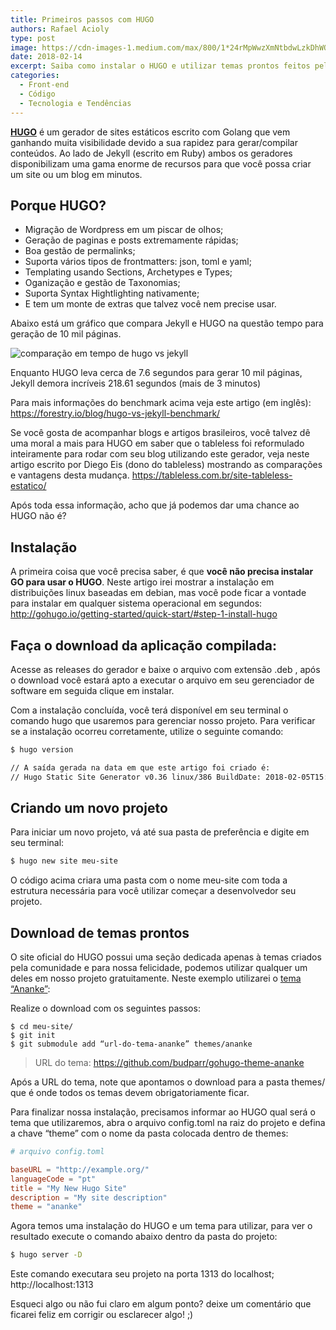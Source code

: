 ```yaml
---
title: Primeiros passos com HUGO
authors: Rafael Acioly
type: post
image: https://cdn-images-1.medium.com/max/800/1*24rMpWwzXmNtbdwLzkDhWQ.png
date: 2018-02-14
excerpt: Saiba como instalar o HUGO e utilizar temas prontos feitos pela comunidade.
categories:
  - Front-end
  - Código
  - Tecnologia e Tendências
---
```


[**HUGO**](http://gohugo.io/) é um gerador de sites estáticos escrito com Golang que vem ganhando muita visibilidade devido a sua rapidez para gerar/compilar conteúdos. Ao lado de Jekyll (escrito em Ruby) ambos os geradores disponibilizam uma gama enorme de recursos para que você possa criar um site ou um blog em minutos.

## Porque HUGO?

* Migração de Wordpress em um piscar de olhos;
* Geração de paginas e posts extremamente rápidas;
* Boa gestão de permalinks;
* Suporta vários tipos de frontmatters: json, toml e yaml;
* Templating usando Sections, Archetypes e Types;
* Oganização e gestão de Taxonomias;
* Suporta Syntax Hightlighting nativamente;
* E tem um monte de extras que talvez você nem precise usar.

Abaixo está um gráfico que compara Jekyll e HUGO na questão tempo para geração de 10 mil páginas.

![comparação em tempo de hugo vs jekyll](https://cdn-images-1.medium.com/max/800/1*NqslqUZ25sFZUSwNz-7X9A.png)

Enquanto HUGO leva cerca de 7.6 segundos para gerar 10 mil páginas, Jekyll demora incríveis 218.61 segundos (mais de 3 minutos)

Para mais informações do benchmark acima veja este artigo (em inglês): https://forestry.io/blog/hugo-vs-jekyll-benchmark/

Se você gosta de acompanhar blogs e artigos brasileiros, você talvez dê uma moral a mais para HUGO em saber que o tableless foi reformulado inteiramente para rodar com seu blog utilizando este gerador, veja neste artigo escrito por Diego Eis (dono do tableless) mostrando as comparações e vantagens desta mudança. https://tableless.com.br/site-tableless-estatico/

Após toda essa informação, acho que já podemos dar uma chance ao HUGO não é?

## Instalação
A primeira coisa que você precisa saber, é que **você não precisa instalar GO para usar o HUGO**. Neste artigo irei mostrar a instalação em distribuições linux baseadas em debian, mas você pode ficar a vontade para instalar em qualquer sistema operacional em segundos: http://gohugo.io/getting-started/quick-start/#step-1-install-hugo

## Faça o download da aplicação compilada:

Acesse as releases do gerador e baixe o arquivo com extensão .deb , após o download você estará apto a executar o arquivo em seu gerenciador de software em seguida clique em instalar.

Com a instalação concluída, você terá disponível em seu terminal o comando hugo que usaremos para gerenciar nosso projeto. Para verificar se a instalação ocorreu corretamente, utilize o seguinte comando:
```sh
$ hugo version

// A saída gerada na data em que este artigo foi criado é:
// Hugo Static Site Generator v0.36 linux/386 BuildDate: 2018-02-05T15:22:28Z
```

## Criando um novo projeto
Para iniciar um novo projeto, vá até sua pasta de preferência e digite em seu terminal:
```sh
$ hugo new site meu-site
```
O código acima criara uma pasta com o nome meu-site com toda a estrutura necessária para você utilizar começar a desenvolvedor seu projeto.

## Download de temas prontos
O site oficial do HUGO possui uma seção dedicada apenas à temas criados pela comunidade e para nossa felicidade, podemos utilizar qualquer um deles em nosso projeto gratuitamente. Neste exemplo utilizarei o [tema “Ananke”](https://github.com/budparr/gohugo-theme-ananke):

Realize o download com os seguintes passos:

```
$ cd meu-site/
$ git init
$ git submodule add “url-do-tema-ananke” themes/ananke
```

> URL do tema: https://github.com/budparr/gohugo-theme-ananke

Após a URL do tema, note que apontamos o download para a pasta themes/ que é onde todos os temas devem obrigatoriamente ficar.

Para finalizar nossa instalação, precisamos informar ao HUGO qual será o tema que utilizaremos, abra o arquivo config.toml na raiz do projeto e defina a chave “theme” com o nome da pasta colocada dentro de themes:

```toml
# arquivo config.toml

baseURL = "http://example.org/"
languageCode = "pt"
title = "My New Hugo Site"
description = "My site description"
theme = "ananke"
```

Agora temos uma instalação do HUGO e um tema para utilizar, para ver o resultado execute o comando abaixo dentro da pasta do projeto:

```sh
$ hugo server -D
```

Este comando executara seu projeto na porta 1313 do localhost; http://localhost:1313

Esqueci algo ou não fui claro em algum ponto? deixe um comentário que ficarei feliz em corrigir ou esclarecer algo! ;)
